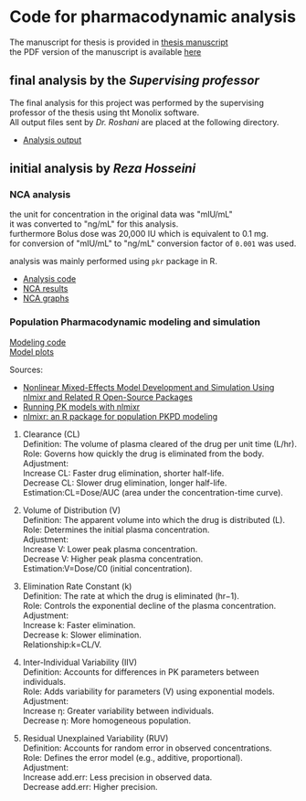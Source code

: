 # Code for pharmacodynamic analysis
<!-- writtern for the analysis of "Nasim Roshani Asl" thesis. -->
The manuscript for thesis is provided in [thesis manuscript](/thesis%20manuscript/پایان%20نامه%20-%20نسیم%20روشنی.docx)\
the PDF version of the manuscript is available [here](/thesis%20manuscript/پایان%20نامه%20-%20نسیم%20روشنی.pdf)

## final analysis by the *Supervising professor*
The final analysis for this project was performed by the supervising professor of the thesis using tht Monolix software.\
All output files sent by *Dr. Roshani* are placed at the following directory.
- [Analysis output](/Analysis%20output/)

## initial analysis by *Reza Hosseini*
### NCA analysis
the unit for concentration in the original data was "mIU/mL"\
it was converted to "ng/mL" for this analysis.\
furthermore Bolus dose was 20,000 IU which is equivalent to 0.1 mg.\
for conversion of "mIU/mL" to "ng/mL" conversion factor of `0.001` was used.

analysis was mainly performed using `pkr` package in R.
- [Analysis code](/NCA%20analysis/pkpd%20analysis.md)
- [NCA results](/NCA%20analysis/result.csv)
- [NCA graphs](/NCA%20analysis/Output/)

### Population Pharmacodynamic modeling and simulation

[Modeling code](/population%20pk/pop%20pk%20modeling.md)\
[Model plots](/population%20pk/plot_history.pdf)


Sources:
- [Nonlinear Mixed-Effects Model Development and Simulation Using nlmixr and Related R Open-Source Packages](https://ascpt.onlinelibrary.wiley.com/doi/10.1002/psp4.12445)
- [Running PK models with nlmixr](https://nlmixrdevelopment.github.io/nlmixr/articles/running_nlmixr.html)
- [nlmixr: an R package for population PKPD modeling](https://nlmixrdevelopment.github.io/nlmixr/)

1. Clearance (CL)\
Definition: The volume of plasma cleared of the drug per unit time (L/hr).\
Role: Governs how quickly the drug is eliminated from the body.\
Adjustment:\
Increase CL: Faster drug elimination, shorter half-life.\
Decrease CL: Slower drug elimination, longer half-life.\
Estimation:CL=Dose/AUC (area under the concentration-time curve).

2. Volume of Distribution (V)\
Definition: The apparent volume into which the drug is distributed (L).\
Role: Determines the initial plasma concentration.\
Adjustment:\
Increase V: Lower peak plasma concentration.\
Decrease V: Higher peak plasma concentration.\
Estimation:V=Dose/C0  (initial concentration).

3. Elimination Rate Constant (k)\
Definition: The rate at which the drug is eliminated (hr−1).\
Role: Controls the exponential decline of the plasma concentration.\
Adjustment:\
Increase k: Faster elimination.\
Decrease k: Slower elimination.\
Relationship:k=CL/V.

4. Inter-Individual Variability (IIV)\
Definition: Accounts for differences in PK parameters between individuals.\
Role: Adds variability for parameters (V) using exponential models.\
Adjustment:\
Increase η: Greater variability between individuals.\
Decrease η: More homogeneous population.

5. Residual Unexplained Variability (RUV)\
Definition: Accounts for random error in observed concentrations.\
Role: Defines the error model (e.g., additive, proportional).\
Adjustment:\
Increase add.err: Less precision in observed data.\
Decrease add.err: Higher precision.